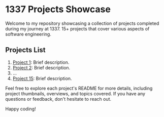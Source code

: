 # 1337 Projects Showcase

Welcome to my repository showcasing a collection of projects completed during my journey at 1337. 15+ projects that cover various aspects of software engineering.

## Projects List

1. [Project 1](link-to-project-1-readme): Brief description.
2. [Project 2](link-to-project-2-readme): Brief description.
3. ...
15. [Project 15](link-to-project-15-readme): Brief description.

Feel free to explore each project's README for more details, including project thumbnails, overviews, and topics covered. If you have any questions or feedback, don't hesitate to reach out.

Happy coding!
